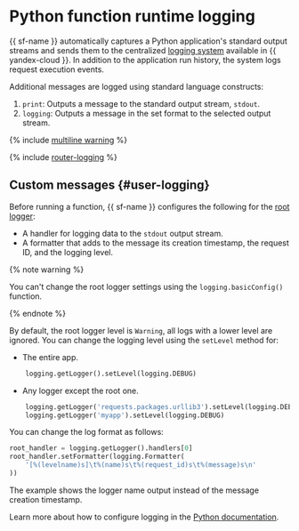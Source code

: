 # Python function runtime logging

{{ sf-name }} automatically captures a Python application's standard output streams and sends them to the centralized [logging system](../../operations/function/function-logs.md) available in {{ yandex-cloud }}. In addition to the application run history, the system logs request execution events.

Additional messages are logged using standard language constructs:

1. `print`: Outputs a message to the standard output stream, `stdout`.
1. `logging`: Outputs a message in the set format to the selected output stream.

{% include [multiline warning](../../../_includes/functions/multiline.md) %}

{% include [router-logging](../../../_includes/functions/router-logging.md) %}

## Custom messages {#user-logging}

Before running a function, {{ sf-name }} configures the following for the [root logger](https://docs.python.org/3/howto/logging.html#advanced-logging-tutorial):

* A handler for logging data to the `stdout` output stream.
* A formatter that adds to the message its creation timestamp, the request ID, and the logging level.

{% note warning %}

You can't change the root logger settings using the `logging.basicConfig()` function.

{% endnote %}

By default, the root logger level is `Warning`, all logs with a lower level are ignored. You can change the logging level using the `setLevel` method for:

* The entire app.

```python
	logging.getLogger().setLevel(logging.DEBUG)
```
* Any logger except the root one.

```python
	logging.getLogger('requests.packages.urllib3').setLevel(logging.DEBUG)
	logging.getLogger('myapp').setLevel(logging.DEBUG)
```

You can change the log format as follows:

```python
root_handler = logging.getLogger().handlers[0]
root_handler.setFormatter(logging.Formatter(
	'[%(levelname)s]\t%(name)s\t%(request_id)s\t%(message)s\n'
))
```

The example shows the logger name output instead of the message creation timestamp.

Learn more about how to configure logging in the [Python documentation](https://docs.python.org/3/howto/logging.html#configuring-logging).

